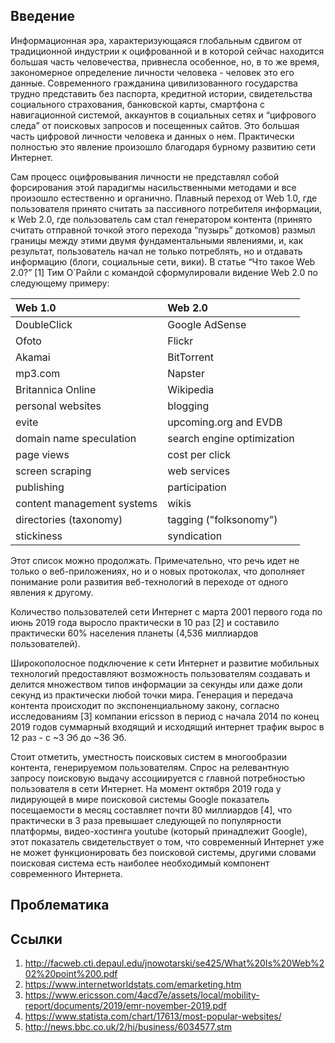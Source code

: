 ## Введение

Информационная эра, характеризующаяся глобальным сдвигом от традиционной индустрии к оцифрованной и в которой сейчас находится большая часть человечества, привнесла особенное, но, в то же время, закономерное определение личности человека - человек это его данные. Современного гражданина цивилизованного государства трудно представить без паспорта, кредитной истории, свидетельства социального страхования, банковской карты, смартфона с навигационной системой, аккаунтов в социальных сетях и “цифрового следа” от поисковых запросов и посещенных сайтов. Это большая часть цифровой личности человека и данных о нем. Практически полностью это явление произошло благодаря бурному развитию сети Интернет. 

Сам процесс оцифровывания личности не представлял собой форсирования этой парадигмы насильственными методами и все произошло естественно и органично. Плавный переход от Web 1.0, где пользователя принято считать за пассивного потребителя информации, к Web 2.0, где пользователь сам стал генератором контента (принято считать отправной точкой этого перехода “пузырь” доткомов) размыл границы между этими двумя фундаментальными явлениями, и, как результат, пользователь начал не только потреблять, но и отдавать информацию (блоги, социальные сети, вики). В статье “Что такое Web 2.0?” [1] Тим О`Райли с командой сформулировали видение Web 2.0 по следующему примеру:

| Web 1.0       | Web 2.0     |
|:------------- |:------------------|
| DoubleClick     | Google AdSense |
| Ofoto     | Flickr |
| Akamai  | BitTorrent |
| mp3.com  | Napster |
| Britannica Online  | Wikipedia |
| personal websites  | blogging |
| evite  | upcoming.org and EVDB |
| domain name speculation  | search engine optimization |
| page views  | cost per click |
| screen scraping  | web services |
| publishing  | participation |
| content management systems  | wikis |
| directories (taxonomy)   | tagging ("folksonomy") |
| stickiness  | syndication |

Этот список можно продолжать. Примечательно, что речь идет не только о веб-приложениях, но и о новых протоколах, что дополняет понимание роли развития веб-технологий в переходе от одного явления к другому.

Количество пользователей сети Интернет с марта 2001 первого года по июнь 2019 года выросло практически в 10 раз [2] и составило практически 60% населения планеты (4,536 миллиардов пользователей). 

Широкополосное подключение к сети Интернет и развитие мобильных технологий предоставляют возможность пользователям создавать и делится множеством типов информации за секунды или даже доли секунд из практически любой точки мира. Генерация и передача контента происходит по экспоненциальному закону, согласно исследованиям [3] компании ericsson в период с начала 2014 по конец 2019 годов суммарный входящий и исходящий интернет трафик вырос в 12 раз - с ~3 Эб до ~36 Эб.

Стоит отметить, уместность поисковых систем в многообразии контента, генерируемом пользователям. Спрос на релевантную запросу поисковую выдачу ассоциируется с главной потребностью пользователя в сети Интернет. На момент октября 2019 года у лидирующей в мире поисковой системы Google показатель посещаемости в месяц составляет почти 80 миллиардов [4], что практически в 3 раза превышает следующей по популярности платформы, видео-хостинга youtube (который принадлежит Google), этот показатель свидетельствует о том, что современный Интернет уже не может функционировать без поисковой системы, другими словами поисковая система есть наиболее необходимый компонент современного Интернета. 

## Проблематика

## Ссылки

1. http://facweb.cti.depaul.edu/jnowotarski/se425/What%20Is%20Web%202%20point%200.pdf
2. https://www.internetworldstats.com/emarketing.htm
3. https://www.ericsson.com/4acd7e/assets/local/mobility-report/documents/2019/emr-november-2019.pdf
4. https://www.statista.com/chart/17613/most-popular-websites/
5. http://news.bbc.co.uk/2/hi/business/6034577.stm
